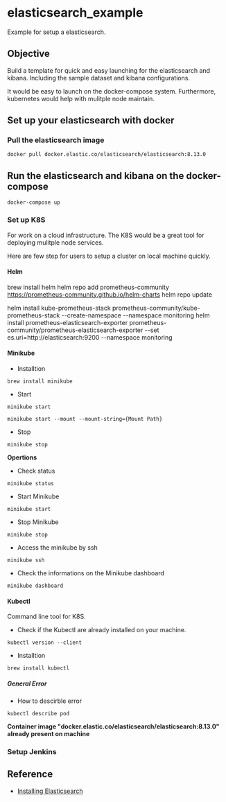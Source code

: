 # elasticsearch_example
Example for setup a elasticsearch.

## Objective

Build a template for quick and easy launching for the elasticsearch and kibana. Including the sample dataset and kibana configurations.

It would be easy to launch on the docker-compose system. Furthermore, kubernetes would help with mulitple node maintain.


## Set up your elasticsearch with docker

### Pull the elasticsearch image

```shell=
docker pull docker.elastic.co/elasticsearch/elasticsearch:8.13.0
```

## Run the elasticsearch and kibana on the docker-compose

```shell=
docker-compose up
```

### Set up K8S

For work on a cloud infrastructure. The K8S would be a great tool for deploying mulitple node services.

Here are few step for users to setup a cluster on local machine quickly.

#### Helm

brew install helm
helm repo add prometheus-community https://prometheus-community.github.io/helm-charts
helm repo update

helm install kube-prometheus-stack prometheus-community/kube-prometheus-stack --create-namespace --namespace monitoring
helm install prometheus-elasticsearch-exporter prometheus-community/prometheus-elasticsearch-exporter --set es.uri=http://elasticsearch:9200 --namespace monitoring


#### Minikube

- Installtion
```shell=
brew install minikube
```

- Start
```shell=
minikube start
```

```shell=
minikube start --mount --mount-string={Mount Path}
```

- Stop
```shell
minikube stop
```

**Opertions**

- Check status
```shell=
minikube status
```

- Start Minikube
```shell=
minikube start
```

- Stop Minikube
```shell=
minikube stop
```

- Access the minikube by ssh
```shell=
minikube ssh
```

- Check the informations on the Minikube dashboard
```shell=
minikube dashboard
```

#### Kubectl

Command line tool for K8S.

- Check if the Kubectl are already installed on your machine.
```shell=
kubectl version --client
```

- Installtion
```shell=
brew install kubectl
```
##### General Error

* How to descirble error

```shell=
kubectl describe pod
```


**Container image "docker.elastic.co/elasticsearch/elasticsearch:8.13.0" already present on machine**

### Setup Jenkins



## Reference

- [Installing Elasticsearch](https://www.elastic.co/guide/en/elasticsearch/reference/current/docker.html)
